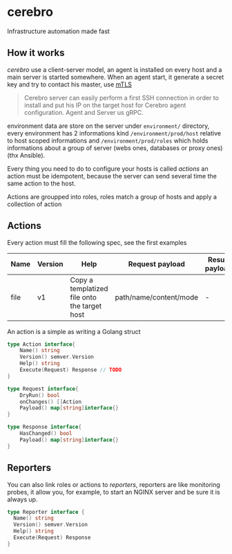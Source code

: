 # cerebro
Infrastructure automation made fast

## How it works
*cerebro* use a client-server model, an agent is installed on every host and a main server is started somewhere.
When an agent start, it generate a secret key and try to contact his master, use [mTLS](https://github.com/islishude/grpc-mtls-example/blob/master/client/main.go)

> Cerebro server can easily perform a first SSH connection in order to install and put his IP on the target host for Cerebro agent configuration.
> Agent and Server us gRPC.

environment data are store on the server under `environment/` directory, every environment has 2 informations kind `/environment/prod/host` relative to host scoped informations and `/environment/prod/roles` which holds informations about a group of server (webs ones, databases or proxy ones) (thx Ansible).

Every thing you need to do to configure your hosts is called *actions* an action must be idempotent, because the server can send several time the same action to the host.

Actions are groupped into roles, roles match a group of hosts and apply a collection of action

## Actions
Every action must fill the following spec, see the first examples

|Name|Version|Help|Request payload|Result payload|
|----|-------|----|---------------|--------------|
|file|v1|Copy a templatized file onto the target host|path/name/content/mode|-|

An action is a simple as writing a Golang struct

```go
type Action interface{
    Name() string
    Version() semver.Version
    Help() string
    Execute(Request) Response // TODO
}

type Request interface{
    DryRun() bool
    onChanges() []Action
    Payload() map[string]interface{}
}

type Response interface{
    HasChanged() bool
    Payload() map[string]interface{}
}

```
## Reporters

You can also link roles or actions to *reporters*, reporters are like monitoring probes, it allow you, for example, to start an NGINX server and be sure it is always up.

```go
type Reporter interface {
  Name() string
  Version() semver.Version
  Help() string
  Execute(Request) Response
}
```
